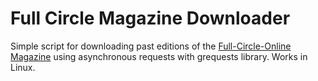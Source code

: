 # Full Circle Magazine Downloader
Simple script for downloading past editions of the [Full-Circle-Online Magazine](http://fullcirclemagazine.org) using
asynchronous requests with grequests library. Works in Linux.

